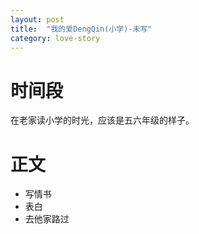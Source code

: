 ```yaml
---
layout: post
title:  "我的爱DengQin(小学)-未写"
category: love-story
---
```




# 时间段

在老家读小学的时光，应该是五六年级的样子。

# 正文

- 写情书
- 表白
- 去他家路过

